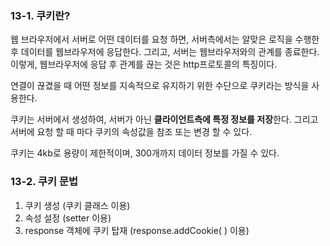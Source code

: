 ### 13-1. 쿠키란?
웹 브라우저에서 서버로 어떤 데이터를 요청 하면, 서버측에서는 알맞은 로직을 수행한 후 데이터를 웹브라우저에 응답한다. 그리고, 서버는 웹브라우저와의 관계를 종료한다. 이렇게, 웹브라우저에 응답 후 관계를 끊는 것은 http프로토콜의 특징이다. 

연결이 끊겼을 때 어떤 정보를 지속적으로 유지하기 위한 수단으로 쿠키라는 방식을 사용한다.

쿠키는 서버에서 생성하여, 서버가 아닌 **클라이언트측에 특정 정보를 저장**한다. 그리고 서버에 요청 할 때 마다 쿠키의 속성값을 참조 또는 변경 할 수 있다.

쿠키는 4kb로 용량이 제한적이며, 300개까지 데이터 정보를 가질 수 있다.

### 13-2. 쿠키 문법

1. 쿠키 생성 (쿠키 클래스 이용)
2. 속성 설정 (setter 이용)
3. response 객체에 쿠키 탑재 (response.addCookie( ) 이용)


<!--stackedit_data:
eyJoaXN0b3J5IjpbMzkyOTYwMTg5LC04MTkyOTAxNzEsNTQ0Nj
c2NDgxXX0=
-->